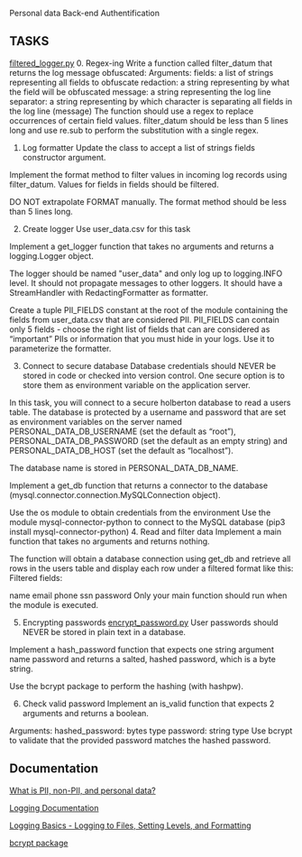 Personal data
Back-end
Authentification
## TASKS

[filtered_logger.py](https://github.com/Mmaureeny/alx-backend-user-data/blob/master/0x00-personal_data/filtered_logger.py)
0. Regex-ing
Write a function called filter_datum that returns the log message obfuscated:
Arguments:
fields: a list of strings representing all fields to obfuscate
redaction: a string representing by what the field will be obfuscated
message: a string representing the log line
separator: a string representing by which character is separating all fields in the log line (message)
The function should use a regex to replace occurrences of certain field values.
filter_datum should be less than 5 lines long and use re.sub to perform the substitution with a single regex.

1. Log formatter
Update the class to accept a list of strings fields constructor argument.

Implement the format method to filter values in incoming log records using filter_datum. Values for fields in fields should be filtered.

DO NOT extrapolate FORMAT manually. The format method should be less than 5 lines long.

2. Create logger
Use user_data.csv for this task

Implement a get_logger function that takes no arguments and returns a logging.Logger object.

The logger should be named "user_data" and only log up to logging.INFO level. It should not propagate messages to other loggers. It should have a StreamHandler with RedactingFormatter as formatter.

Create a tuple PII_FIELDS constant at the root of the module containing the fields from user_data.csv that are considered PII. PII_FIELDS can contain only 5 fields - choose the right list of fields that can are considered as “important” PIIs or information that you must hide in your logs. Use it to parameterize the formatter.

3. Connect to secure database
Database credentials should NEVER be stored in code or checked into version control. One secure option is to store them as environment variable on the application server.

In this task, you will connect to a secure holberton database to read a users table. The database is protected by a username and password that are set as environment variables on the server named PERSONAL_DATA_DB_USERNAME (set the default as “root”), PERSONAL_DATA_DB_PASSWORD (set the default as an empty string) and PERSONAL_DATA_DB_HOST (set the default as “localhost”).

The database name is stored in PERSONAL_DATA_DB_NAME.

Implement a get_db function that returns a connector to the database (mysql.connector.connection.MySQLConnection object).

Use the os module to obtain credentials from the environment
Use the module mysql-connector-python to connect to the MySQL database (pip3 install mysql-connector-python)
4. Read and filter data
Implement a main function that takes no arguments and returns nothing.

The function will obtain a database connection using get_db and retrieve all rows in the users table and display each row under a filtered format like this:
Filtered fields:

name
email
phone
ssn
password
Only your main function should run when the module is executed.

5. Encrypting passwords
[encrypt_password.py](https://github.com/Mmaureeny/alx-backend-user-data/blob/master/0x00-personal_data/encrypt_password.py)
User passwords should NEVER be stored in plain text in a database.

Implement a hash_password function that expects one string argument name password and returns a salted, hashed password, which is a byte string.

Use the bcrypt package to perform the hashing (with hashpw).

6. Check valid password
Implement an is_valid function that expects 2 arguments and returns a boolean.

Arguments:
hashed_password: bytes type
password: string type
Use bcrypt to validate that the provided password matches the hashed password.

## Documentation

[What is PII, non-PII, and personal data?](https://piwik.pro/blog/what-is-pii-personal-data/)

[Logging Documentation](https://docs.python.org/3/library/logging.html)

[Logging Basics - Logging to Files, Setting Levels, and Formatting](https://www.youtube.com/watch?v=-ARI4Cz-awo)

[bcrypt package](https://github.com/pyca/bcrypt/)


